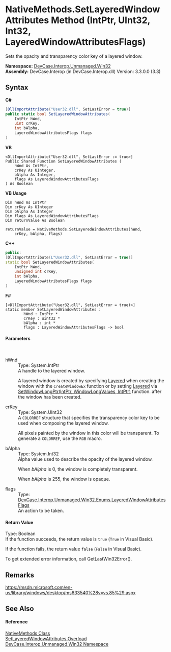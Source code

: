 # NativeMethods.SetLayeredWindowAttributes Method (IntPtr, UInt32, Int32, LayeredWindowAttributesFlags)
 

Sets the opacity and transparency color key of a layered window.

**Namespace:**&nbsp;<a href="N_DevCase_Interop_Unmanaged_Win32">DevCase.Interop.Unmanaged.Win32</a><br />**Assembly:**&nbsp;DevCase.Interop (in DevCase.Interop.dll) Version: 3.3.0.0 (3.3)

## Syntax

**C#**<br />
``` C#
[DllImportAttribute("User32.dll", SetLastError = true)]
public static bool SetLayeredWindowAttributes(
	IntPtr hWnd,
	uint crKey,
	int bAlpha,
	LayeredWindowAttributesFlags flags
)
```

**VB**<br />
``` VB
<DllImportAttribute("User32.dll", SetLastError := true>]
Public Shared Function SetLayeredWindowAttributes ( 
	hWnd As IntPtr,
	crKey As UInteger,
	bAlpha As Integer,
	flags As LayeredWindowAttributesFlags
) As Boolean
```

**VB Usage**<br />
``` VB Usage
Dim hWnd As IntPtr
Dim crKey As UInteger
Dim bAlpha As Integer
Dim flags As LayeredWindowAttributesFlags
Dim returnValue As Boolean

returnValue = NativeMethods.SetLayeredWindowAttributes(hWnd, 
	crKey, bAlpha, flags)
```

**C++**<br />
``` C++
public:
[DllImportAttribute(L"User32.dll", SetLastError = true)]
static bool SetLayeredWindowAttributes(
	IntPtr hWnd, 
	unsigned int crKey, 
	int bAlpha, 
	LayeredWindowAttributesFlags flags
)
```

**F#**<br />
``` F#
[<DllImportAttribute("User32.dll", SetLastError = true)>]
static member SetLayeredWindowAttributes : 
        hWnd : IntPtr * 
        crKey : uint32 * 
        bAlpha : int * 
        flags : LayeredWindowAttributesFlags -> bool 

```


#### Parameters
&nbsp;<dl><dt>hWnd</dt><dd>Type: System.IntPtr<br />A handle to the layered window. 

 A layered window is created by specifying <a href="T_DevCase_Interop_Unmanaged_Win32_Enums_WindowStylesEx">Layered</a> when creating the window with the `CreateWindowEx` function or by setting <a href="T_DevCase_Interop_Unmanaged_Win32_Enums_WindowStylesEx">Layered</a> via <a href="M_DevCase_Interop_Unmanaged_Win32_NativeMethods_SetWindowLongPtr">SetWindowLongPtr(IntPtr, WindowLongValues, IntPtr)</a> function. after the window has been created.</dd><dt>crKey</dt><dd>Type: System.UInt32<br />A `COLORREF` structure that specifies the transparency color key to be used when composing the layered window. 

 All pixels painted by the window in this color will be transparent. To generate a `COLORREF`, use the `RGB` macro.</dd><dt>bAlpha</dt><dd>Type: System.Int32<br />Alpha value used to describe the opacity of the layered window. 

 When *bAlpha* is 0, the window is completely transparent. 

 When *bAlpha* is 255, the window is opaque.</dd><dt>flags</dt><dd>Type: <a href="T_DevCase_Interop_Unmanaged_Win32_Enums_LayeredWindowAttributesFlags">DevCase.Interop.Unmanaged.Win32.Enums.LayeredWindowAttributesFlags</a><br />An action to be taken.</dd></dl>

#### Return Value
Type: Boolean<br />If the function succeeds, the return value is `true` (`True` in Visual Basic). 

 If the function fails, the return value `false` (`False` in Visual Basic). 

 To get extended error information, call GetLastWin32Error().

## Remarks
<a href="https://msdn.microsoft.com/en-us/library/windows/desktop/ms633540%28v=vs.85%29.aspx" target="_blank">https://msdn.microsoft.com/en-us/library/windows/desktop/ms633540%28v=vs.85%29.aspx</a>

## See Also


#### Reference
<a href="T_DevCase_Interop_Unmanaged_Win32_NativeMethods">NativeMethods Class</a><br /><a href="Overload_DevCase_Interop_Unmanaged_Win32_NativeMethods_SetLayeredWindowAttributes">SetLayeredWindowAttributes Overload</a><br /><a href="N_DevCase_Interop_Unmanaged_Win32">DevCase.Interop.Unmanaged.Win32 Namespace</a><br />